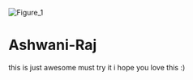 ![Figure_1](https://github.com/ashwaniraj0813/Ashwani-Raj/assets/122291624/351c045a-e4de-48c0-a98d-3f1c38fb21f0)
# Ashwani-Raj

this is just awesome must try it i hope you love this :) 
